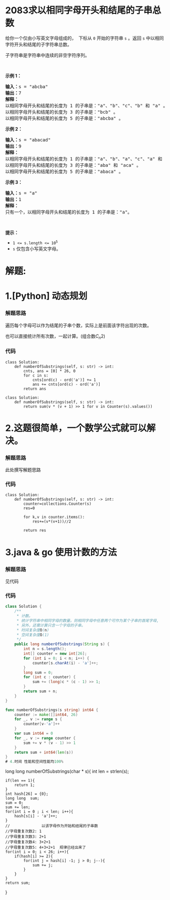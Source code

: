 # 2083求以相同字母开头和结尾的子串总数
<p>给你一个仅由小写英文字母组成的，&nbsp; 下标从 <code>0</code> 开始的字符串 <code>s</code> 。返回 <code>s</code> 中以相同字符开头和结尾的子字符串总数。</p>

<p>子字符串是字符串中连续的非空字符序列。</p>

<p>&nbsp;</p>

<p><strong>示例 1：</strong></p>

<pre>
<strong>输入：</strong>s = "abcba"
<strong>输出：</strong>7
<strong>解释：</strong>
以相同字母开头和结尾的长度为 1 的子串是："a"、"b"、"c"、"b" 和 "a" 。
以相同字母开头和结尾的长度为 3 的子串是："bcb" 。
以相同字母开头和结尾的长度为 5 的子串是："abcba" 。
</pre>

<p><strong>示例 2：</strong></p>

<pre>
<strong>输入：</strong>s = "abacad"
<strong>输出：</strong>9
<strong>解释：</strong>
以相同字母开头和结尾的长度为 1 的子串是："a"、"b"、"a"、"c"、"a" 和 "d" 。
以相同字母开头和结尾的长度为 3 的子串是："aba" 和 "aca" 。
以相同字母开头和结尾的长度为 5 的子串是："abaca" 。
</pre>

<p><strong>示例 3：</strong></p>

<pre>
<strong>输入：</strong>s = "a"
<strong>输出：</strong>1
<strong>解释：</strong>
只有一个，以相同字母开头和结尾的长度为 1 的子串是："a"。
</pre>

<p>&nbsp;</p>

<p><strong>提示：</strong></p>

<ul>
	<li><code>1 &lt;= s.length &lt;= 10<sup>5</sup></code></li>
	<li><code>s</code> 仅包含小写英文字母。</li>
</ul>
































# 解题:
# 1.[Python] 动态规划
### 解题思路
遍历每个字母可以作为结尾的子串个数，实际上是前面该字符出现的次数。

也可以直接统计所有次数，一起计算。(组合数$C_n2$)

### 代码

```python3
class Solution:
    def numberOfSubstrings(self, s: str) -> int:
        cnts, ans = [0] * 26, 0
        for c in s:
            cnts[ord(c) - ord('a')] += 1
            ans += cnts[ord(c) - ord('a')]
        return ans
```
```python3
class Solution:
    def numberOfSubstrings(self, s: str) -> int:
        return sum(v * (v + 1) >> 1 for v in Counter(s).values())
```
# 2.这题很简单，一个数学公式就可以解决。
### 解题思路
此处撰写解题思路

### 代码

```python3
class Solution:
    def numberOfSubstrings(self, s: str) -> int:
        counter=collections.Counter(s)
        res=0

        for k,v in counter.items():
            res+=(v*(v+1))//2
        
        return res
```
# 3.java & go 使用计数的方法
### 解题思路
见代码
### 代码

```java []
class Solution {
    /**
     * 计数。
     * 统计字符串中相同字母的数量。则相同字母中任意两个可作为某个子串的首尾字母,
     * 另外，还需计算只含一个字母的子串。
     * 时间复杂度O(n)
     * 空间复杂度O(1)
     */
    public long numberOfSubstrings(String s) {
        int n = s.length();
        int[] counter = new int[26];
        for (int i = 0; i < n; i++) {
            counter[s.charAt(i) - 'a']++;
        }
        long sum = 0;
        for (int c : counter) {
            sum += (long)c * (c - 1) >> 1;
        }
        return sum + n;
    }
}
```

```go []
func numberOfSubstrings(s string) int64 {
	counter := make([]int64, 26)
	for _, v := range s {
		counter[v-'a']++
	}
	var sum int64 = 0
	for _, v := range counter {
		sum += v * (v - 1) >> 1
	}
	return sum + int64(len(s))
}
# 4.时间 性能和空间性能均100%
```
long long numberOfSubstrings(char * s){
    int len = strlen(s);
    
    if(len == 1){
        return 1;
    }
    int hash[26] = {0};
    long long  sum;
    sum = 0;
    sum += len;
    for(int i = 0 ; i < len; i++){
        hash[s[i] - 'a']++;
    }
    //              以该字母作为开始和结尾的子串数
    //字母重复次数2: 1
    //字母重复次数3: 2+1
    //字母重复次数4: 3+2+1
    //字母重复次数5: 4+3+2+1  规律已经出来了
    for(int i = 0; i < 26; i++){
        if(hash[i] >= 2){
            for(int j = hash[i] -1; j > 0; j--){
                sum += j;
            }
        }
    }
    return sum;
}
```


